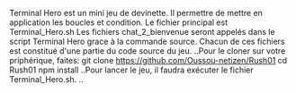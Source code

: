Terminal Hero est un mini jeu de devinette. Il permettre de mettre en application les boucles et condition.
Le fichier principal est Terminal_Hero.sh
Les fichiers chat_2_bienvenue seront appelés dans le script Terminal Hero grace à la commande source. 
Chacun de ces fichiers est constitué d'une partie du code source du jeu. 
..Pour le cloner sur votre priphérique, faites:
git clone https://github.com/Oussou-netizen/Rush01
cd Rush01 
npm install
..Pour lancer le jeu, il faudra exécuter le fichier Terminal_Hero.sh.
..
